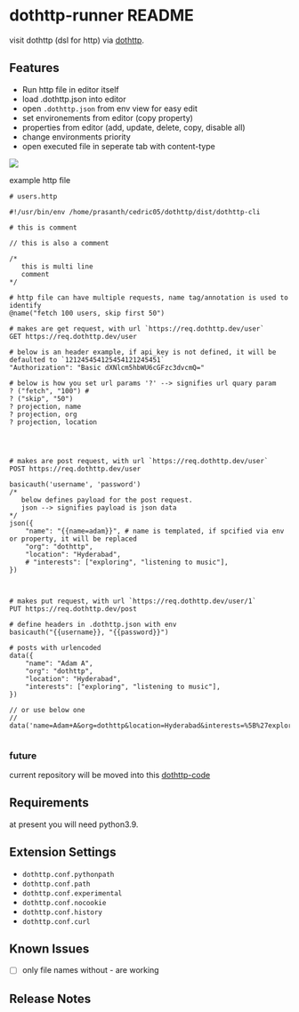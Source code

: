 # dothttp-runner README

visit dothttp (dsl for http) via [dothttp](https://github.com/cedric05/dothttp).

## Features

- Run http file in editor itself
- load .dothttp.json into editor
- open `.dothttp.json` from env view for easy edit
- set environements from editor (copy property)
- properties from editor (add, update, delete, copy, disable all)
- change environments priority
- open executed file in seperate tab with content-type

<img src="./demo.gif" >


example http file
```
# users.http

#!/usr/bin/env /home/prasanth/cedric05/dothttp/dist/dothttp-cli

# this is comment

// this is also a comment

/*
   this is multi line
   comment
*/

# http file can have multiple requests, name tag/annotation is used to identify
@name("fetch 100 users, skip first 50")

# makes are get request, with url `https://req.dothttp.dev/user`
GET https://req.dothttp.dev/user

# below is an header example, if api_key is not defined, it will be defaulted to `121245454125454121245451`
"Authorization": "Basic dXNlcm5hbWU6cGFzc3dvcmQ="

# below is how you set url params '?' --> signifies url quary param
? ("fetch", "100") #
? ("skip", "50")
? projection, name
? projection, org
? projection, location




# makes are post request, with url `https://req.dothttp.dev/user`
POST https://req.dothttp.dev/user

basicauth('username', 'password')
/*
   below defines payload for the post request.
   json --> signifies payload is json data
*/
json({
    "name": "{{name=adam}}", # name is templated, if spcified via env or property, it will be replaced
    "org": "dothttp",
    "location": "Hyderabad",
    # "interests": ["exploring", "listening to music"],
})



# makes put request, with url `https://req.dothttp.dev/user/1`
PUT https://req.dothttp.dev/post

# define headers in .dothttp.json with env
basicauth("{{username}}, "{{password}}")

# posts with urlencoded
data({
    "name": "Adam A",
    "org": "dothttp",
    "location": "Hyderabad",
    "interests": ["exploring", "listening to music"],
})

// or use below one
// data('name=Adam+A&org=dothttp&location=Hyderabad&interests=%5B%27exploring%27%2C+%27listening+to+music%27%5D')


```



### future
current repository will be moved into this [dothttp-code](https://github.com/cedric05/dothttp-code)
## Requirements

at present you will need python3.9. 

## Extension Settings

* `dothttp.conf.pythonpath` 
* `dothttp.conf.path` 
* `dothttp.conf.experimental` 
* `dothttp.conf.nocookie`
* `dothttp.conf.history`
* `dothttp.conf.curl`

## Known Issues
- [ ] only file names without - are working

## Release Notes
